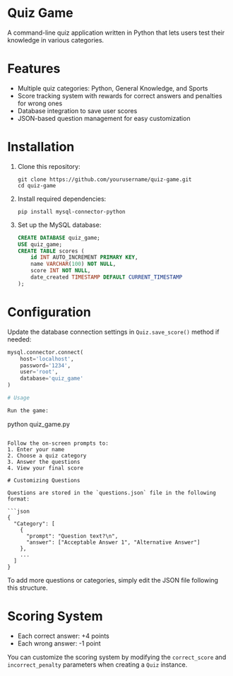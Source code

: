 # Quiz Game

A command-line quiz application written in Python that lets users test their knowledge in various categories.

# Features

- Multiple quiz categories: Python, General Knowledge, and Sports
- Score tracking system with rewards for correct answers and penalties for wrong ones
- Database integration to save user scores
- JSON-based question management for easy customization

# Installation

1. Clone this repository:
   ```
   git clone https://github.com/yourusername/quiz-game.git
   cd quiz-game
   ```

2. Install required dependencies:
   ```
   pip install mysql-connector-python
   ```

3. Set up the MySQL database:
   ```sql
   CREATE DATABASE quiz_game;
   USE quiz_game;
   CREATE TABLE scores (
       id INT AUTO_INCREMENT PRIMARY KEY,
       name VARCHAR(100) NOT NULL,
       score INT NOT NULL,
       date_created TIMESTAMP DEFAULT CURRENT_TIMESTAMP
   );
   ```

# Configuration

Update the database connection settings in `Quiz.save_score()` method if needed:

```python
mysql.connector.connect(
    host='localhost',
    password='1234', 
    user='root',
    database='quiz_game'
)

# Usage

Run the game:
```
python quiz_game.py
```

Follow the on-screen prompts to:
1. Enter your name
2. Choose a quiz category
3. Answer the questions
4. View your final score

# Customizing Questions

Questions are stored in the `questions.json` file in the following format:

```json
{
  "Category": [
    {
      "prompt": "Question text?\n",
      "answer": ["Acceptable Answer 1", "Alternative Answer"]
    },
    ...
  ]
}
```

To add more questions or categories, simply edit the JSON file following this structure.

# Scoring System

- Each correct answer: +4 points
- Each wrong answer: -1 point

You can customize the scoring system by modifying the `correct_score` and `incorrect_penalty` parameters when creating a `Quiz` instance.

